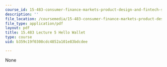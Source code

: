 ```yaml
---
course_id: 15-483-consumer-finance-markets-product-design-and-fintech-spring-2018
description: ''
file_location: /coursemedia/15-483-consumer-finance-markets-product-design-and-fintech-spring-2018/b359c19f0308cdc4852a101e83bdcdee_MIT15_483S18_L05.pdf
file_type: application/pdf
layout: pdf
title: 15.483 Lecture 5 Hello Wallet
type: course
uid: b359c19f0308cdc4852a101e83bdcdee

---
```

None